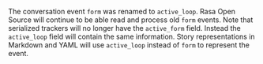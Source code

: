 The conversation event `form` was renamed to `active_loop`. Rasa Open Source
will continue to be able read and process old `form` events. Note that 
serialized trackers will no longer have the `active_form` field. Instead the 
`active_loop` field will contain the same information. Story representations
in Markdown and YAML will use `active_loop` instead of `form` to represent the
event.
